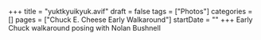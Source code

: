 +++
title = "yuktkyuikyuk.avif"
draft = false
tags = ["Photos"]
categories = []
pages = ["Chuck E. Cheese Early Walkaround"]
startDate = ""
+++
Early Chuck walkaround posing with Nolan Bushnell
